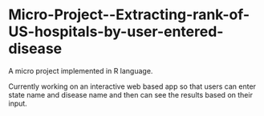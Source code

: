 # Micro-Project--Extracting-rank-of-US-hospitals-by-user-entered-disease
A micro project implemented in R language.  
  
Currently working on an interactive web based app so that users can enter state name and disease name and then can see the results based on their input.  
